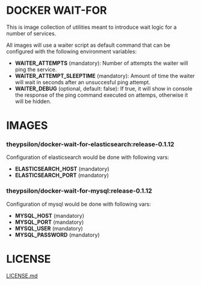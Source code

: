# DOCKER WAIT-FOR

This is image collection of utilities meant to introduce wait logic for a number of services.

All images will use a waiter script as default command that can be configured with the following environment variables:

* **WAITER_ATTEMPTS** (mandatory): Number of attempts the waiter will ping the service.
* **WAITER_ATTEMPT_SLEEPTIME** (mandatory): Amount of time the waiter will wait in seconds after an unsuccesful ping attempt.
* **WAITER_DEBUG** (optional, default: false): If true, it will show in console the response of the ping command executed on attemps, otherwise it will be hidden.

# IMAGES


### theypsilon/docker-wait-for-elasticsearch:release-0.1.12

Configuration of elasticsearch would be done with following vars:

* **ELASTICSEARCH_HOST** (mandatory)
* **ELASTICSEARCH_PORT** (mandatory)


### theypsilon/docker-wait-for-mysql:release-0.1.12

Configuration of mysql would be done with following vars:

* **MYSQL_HOST** (mandatory)
* **MYSQL_PORT** (mandatory)
* **MYSQL_USER** (mandatory)
* **MYSQL_PASSWORD** (mandatory)



# LICENSE

[LICENSE.md](LICENSE.md)
